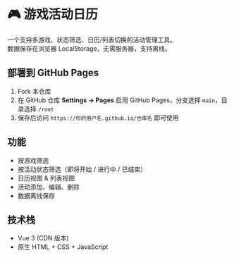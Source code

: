 # 🎮 游戏活动日历

一个支持多游戏、状态筛选、日历/列表切换的活动管理工具。  
数据保存在浏览器 LocalStorage，无需服务器，支持离线。

## 部署到 GitHub Pages
1. Fork 本仓库
2. 在 GitHub 仓库 **Settings → Pages** 启用 GitHub Pages，分支选择 `main`，目录选择 `/root`
3. 保存后访问 `https://你的用户名.github.io/仓库名` 即可使用

## 功能
- 按游戏筛选
- 按活动状态筛选（即将开始 / 进行中 / 已结束）
- 日历视图 & 列表视图
- 活动添加、编辑、删除
- 数据离线保存

## 技术栈
- Vue 3 (CDN 版本)
- 原生 HTML + CSS + JavaScript
